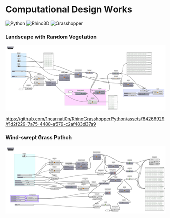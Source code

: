 # Computational Design Works

![Python](https://img.shields.io/badge/Python-ffe74a.svg?style=flat&logo=Python&logoColor=blue) 
![Rhino3D](https://img.shields.io/badge/Rhinoceros-363636.svg?style=flat&logo=Rhinoceros&logoColor=white) 
![Grasshopper](https://img.shields.io/badge/Grasshopper-green.svg?style=flat&logo=Grasshopper&logoColor=)



### **Landscape with Random Vegetation**
<p align='center'><img src="E_21.png" width="920"></p>

https://github.com/1ncarnati0n/RhinoGrasshopperPython/assets/84266929/f1d2f229-7a75-4488-a579-c2af483d37a9

### **Wind-swept Grass Pathch**
<p align='center'><img src="E_22.png" width="920"></p>

